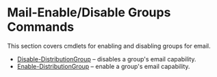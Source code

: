 # Mail-Enable/Disable Groups Commands

This section covers cmdlets for enabling and disabling groups for email.

- [Disable-DistributionGroup](/docs/directorymanager/11.1/directorymanager/managementshell/mailenableddisabledgroups/disabledistributiongroup.md) – disables a group's email capability.
- [Enable-DistributionGroup](/docs/directorymanager/11.1/directorymanager/managementshell/mailenableddisabledgroups/enabledistributiongroup.md) – enable a group's email capability.
